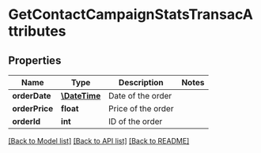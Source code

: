 # GetContactCampaignStatsTransacAttributes

## Properties
Name | Type | Description | Notes
------------ | ------------- | ------------- | -------------
**orderDate** | [**\DateTime**](Date.md) | Date of the order | 
**orderPrice** | **float** | Price of the order | 
**orderId** | **int** | ID of the order | 

[[Back to Model list]](../../README.md#documentation-for-models) [[Back to API list]](../../README.md#documentation-for-api-endpoints) [[Back to README]](../../README.md)


